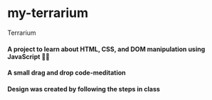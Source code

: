 # my-terrarium
Terrarium
#### A project to learn about HTML, CSS, and DOM manipulation using JavaScript 🌵🌱
#### A small drag and drop code-meditation
#### Design was created by following the steps in class
